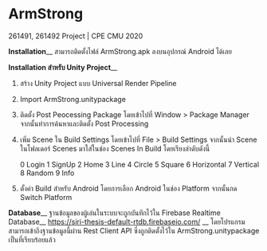 # ArmStrong
261491, 261492 Project | CPE CMU 2020  

**Installation**__
สามารถติดตั้งไฟล์ ArmStrong.apk ลงบนอุปกรณ์ Android ได้เลย 

**Installation สำหรับ Unity Project**__
1.  สร้าง Unity Project แบบ Universal Render Pipeline
2.  Import ArmStrong.unitypackage
3.  ติดตั้ง Post Peocessing Package โดยเข้าไปที่ Window > Package Manager จากนั้นทำการค้นหาและติดตั้ง Post Processing
4.  เพิ่ม Scene ใน Build Settings โดยเข้าไปที่ File > Build Settings จากนั้นนำ Scene ในโฟลเดอร์ Scenes มาใส่ในช่อง Scenes In Build 
    โดยเรียงลำดับดังนี้ 

    0     Login
    1     SignUp
    2     Home
    3     Line
    4     Circle
    5     Square
    6     Horizontal
    7     Vertical
    8     Random
    9     Info

5.  ตั้งค่า Build สำหรับ Android โดยการเลือก Android ในช่อง Platform จากนั้นกด Switch Platform

**Database**__
ฐานข้อมูลของผู้เล่นในระบบจะถูกบันทึกไว้ใน Firebase Realtime Database__
https://siri-thesis-default-rtdb.firebaseio.com/ __
โดยโปรแกรมสามารถเข้าถึงฐานข้อมูลนี้ผ่าน Rest Client API ซึ่งถูกติดตั้งไว้ใน ArmStrong.unitypackage เป็นที่เรียบร้อยแล้ว

